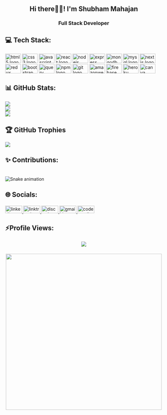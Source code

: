 <br clear="both">

<h2 align="center">Hi there👋🏻! I'm Shubham Mahajan</h2>

###

<h3 align="center">Full Stack Developer</h3>

###

## 💻 Tech Stack:

###

<div align="left">
  <img src="https://cdn.jsdelivr.net/gh/devicons/devicon/icons/html5/html5-original.svg" height="30" width="50" alt="html5 logo"  />
  <img src="https://cdn.jsdelivr.net/gh/devicons/devicon/icons/css3/css3-original.svg" height="30" width="50" alt="css3 logo"  />
  <img src="https://cdn.jsdelivr.net/gh/devicons/devicon/icons/javascript/javascript-original.svg" height="30" width="50" alt="javascript logo"  />
  <img src="https://cdn.jsdelivr.net/gh/devicons/devicon/icons/react/react-original.svg" height="30" width="50" alt="react logo"  />
  <img src="https://cdn.jsdelivr.net/gh/devicons/devicon/icons/nodejs/nodejs-original.svg" height="30" width="50" alt="nodejs logo"  />
  <img src="https://cdn.jsdelivr.net/gh/devicons/devicon/icons/express/express-original.svg" height="30" width="50" alt="express logo"  />
  <img src="https://cdn.jsdelivr.net/gh/devicons/devicon/icons/mongodb/mongodb-original.svg" height="30" width="50" alt="mongodb logo"  />
  <img src="https://cdn.jsdelivr.net/gh/devicons/devicon/icons/mysql/mysql-original.svg" height="30" width="50" alt="mysql logo"  />
  <img src="https://cdn.jsdelivr.net/gh/devicons/devicon/icons/nextjs/nextjs-original.svg" height="30" width="50" alt="nextjs logo"  />
  <img src="https://cdn.jsdelivr.net/gh/devicons/devicon/icons/redux/redux-original.svg" height="30" width="50" alt="redux logo"  />
  <img src="https://cdn.jsdelivr.net/gh/devicons/devicon/icons/bootstrap/bootstrap-original.svg" height="30" width="50" alt="bootstrap logo"  />
  <img src="https://cdn.jsdelivr.net/gh/devicons/devicon/icons/jquery/jquery-original.svg" height="30" width="50" alt="jquery logo"  />
  <img src="https://cdn.jsdelivr.net/gh/devicons/devicon/icons/npm/npm-original-wordmark.svg" height="30" width="50" alt="npm logo"  />
  <img src="https://cdn.jsdelivr.net/gh/devicons/devicon/icons/git/git-original.svg" height="30" width="50" alt="git logo"  />
  <img src="https://cdn.jsdelivr.net/gh/devicons/devicon/icons/amazonwebservices/amazonwebservices-original.svg" height="30" width="50" alt="amazonwebservices logo"  />
  <img src="https://cdn.jsdelivr.net/gh/devicons/devicon/icons/firebase/firebase-plain.svg" height="30" width="50" alt="firebase logo"  />
  <img src="https://cdn.jsdelivr.net/gh/devicons/devicon/icons/heroku/heroku-original.svg" height="30" width="50" alt="heroku logo"  />
  <img src="https://cdn.jsdelivr.net/gh/devicons/devicon/icons/canva/canva-original.svg" height="30" width="50" alt="canva logo"  />
</div>

###

## 📊 GitHub Stats:

###
![](https://github-readme-stats.vercel.app/api?username=shubhammahajan2012&theme=radical&hide_border=false&include_all_commits=true&count_private=true)<br/>
![](https://github-readme-streak-stats.herokuapp.com/?user=shubhammahajan2012&theme=radical&hide_border=false)<br/>
![](https://github-readme-stats.vercel.app/api/top-langs/?username=shubhammahajan2012&theme=radical&hide_border=false&include_all_commits=true&count_private=true&layout=compact)


## 🏆 GitHub Trophies
![](https://github-profile-trophy.vercel.app/?username=shubhammahajan2012&theme=radical&no-frame=true&no-bg=false&margin-w=4)

## ✨ Contributions:

###

<br clear="both">

<img src="https://raw.githubusercontent.com/shubhammahajan2012/shubhammahajan2012/blob/output/snake.svg" alt="Snake animation" />

###

## 🌐 Socials:

###

<div align="left">
  <a href="https://www.linkedin.com/in/shubham-mahajan2012/" target="_blank">
    <img src="https://raw.githubusercontent.com/maurodesouza/profile-readme-generator/master/src/assets/icons/social/linkedin/default.svg" width="54" height="24" alt="linkedin logo"  />
  </a>
  <a href="https://linktr.ee/shubham37" target="_blank">
    <img src="https://raw.githubusercontent.com/maurodesouza/profile-readme-generator/master/src/assets/icons/social/linktree/default.svg" width="54" height="24" alt="linktree logo"  />
  </a>
  <a href="shups0#3692" target="_blank">
    <img src="https://raw.githubusercontent.com/maurodesouza/profile-readme-generator/master/src/assets/icons/social/discord/default.svg" width="54" height="24" alt="discord logo"  />
  </a>
  <a href="shubhammahajan2012@gmail.com" target="_blank">
    <img src="https://raw.githubusercontent.com/maurodesouza/profile-readme-generator/master/src/assets/icons/social/gmail/default.svg" width="54" height="24" alt="gmail logo"  />
  </a>
  <a href="https://codesandbox.io/dashboard/recent?workspace=8b030ea1-d4ef-4e66-9062-5524a3b00531" target="_blank">
    <img src="https://raw.githubusercontent.com/maurodesouza/profile-readme-generator/master/src/assets/icons/social/codesandbox/default.svg" width="54" height="24" alt="codesandbox logo"  />
  </a>
</div>

###

## ⚡Profile Views:

###

<div align="center">
  <img src="https://profile-counter.glitch.me/shubhammahajan2012/count.svg?"  />
</div>

###

<div align="center">
  <img height="500" src="https://media2.giphy.com/media/gioLPAqDRZjzYpmuCp/giphy.gif?cid=ecf05e478yjhx1kcdibyb3xcepugy9cha0vo4by5lxp5esof&rid=giphy.gif&ct=g"  />
</div>

###
